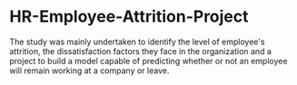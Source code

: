 # HR-Employee-Attrition-Project
The study was mainly undertaken to identify the level of employee's attrition, the dissatisfaction factors they face in the organization and a project to build a model capable of predicting whether or not an employee will remain working at a company or leave.
